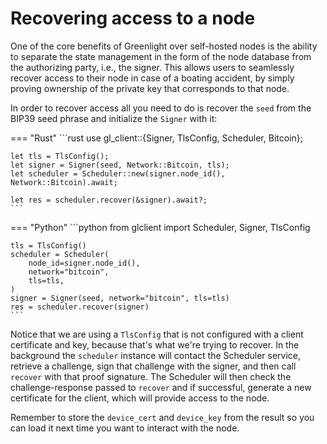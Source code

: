 # Recovering access to a node

One of the core benefits of Greenlight over self-hosted nodes is the
ability to separate the state management in the form of the node
database from the authorizing party, i.e., the signer. This allows
users to seamlessly recover access to their node in case of a boating
accident, by simply proving ownership of the private key that
corresponds to that node.

In order to recover access all you need to do is recover the `seed` from the BIP39 seed phrase and initialize the `Signer` with it:

=== "Rust"
	```rust
	use gl_client::{Signer, TlsConfig, Scheduler, Bitcoin};
	
	let tls = TlsConfig();
	let signer = Signer(seed, Network::Bitcoin, tls);
	let scheduler = Scheduler::new(signer.node_id(), Network::Bitcoin).await;
	
	let res = scheduler.recover(&signer).await?;
	```
	
=== "Python"
	```python
	from glclient import Scheduler, Signer, TlsConfig
	
	tls = TlsConfig()
	scheduler = Scheduler(
	    node_id=signer.node_id(),
		network="bitcoin",
		tls=tls,
	)
	signer = Signer(seed, network="bitcoin", tls=tls)
	res = scheduler.recover(signer)
	```

Notice that we are using a `TlsConfig` that is not configured with a
client certificate and key, because that's what we're trying to
recover. In the background the `scheduler` instance will contact the
Scheduler service, retrieve a challenge, sign that challenge with the
signer, and then call `recover` with that proof signature. The
Scheduler will then check the challenge-response passed to `recover`
and if successful, generate a new certificate for the client, which
will provide access to the node.

Remember to store the `device_cert` and `device_key` from the result
so you can load it next time you want to interact with the node.
